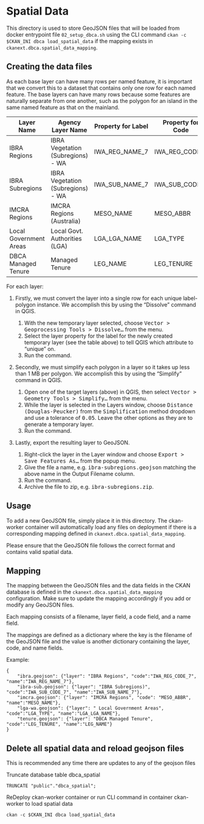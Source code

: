 # Spatial Data

This directory is used to store GeoJSON files that will be loaded from docker entrypoint file `02_setup_dbca.sh` using the CLI command `ckan -c $CKAN_INI dbca load_spatial_data` if the mapping exists in `ckanext.dbca.spatial_data_mapping`.

## Creating the data files

As each base layer can have many rows per named feature, it is important that we convert this to a dataset that contains only one row for each named feature. The base layers can have many rows because some features are naturally separate from one another, such as the polygon for an island in the same named feature as that on the mainland.

| Layer Name             | Agency Layer Name                 | Property for Label | Property for Code | Output Filename         |
|------------------------|-----------------------------------|--------------------|-------------------|-------------------------|
| IBRA Regions           | IBRA Vegetation (Subregions) - WA | IWA_REG_NAME_7     | IWA_REG_CODE_7    | ibra-regions.geojson    |
| IBRA Subregions        | IBRA Vegetation (Subregions) - WA | IWA_SUB_NAME_7     | IWA_SUB_CODE_7    | ibra-subregions.geojson |
| IMCRA Regions          | IMCRA Regions (Australia)         | MESO_NAME          | MESO_ABBR         | imcra-regions.geojson   |
| Local Government Areas | Local Govt. Authorities (LGA)     | LGA_LGA_NAME       | LGA_TYPE          | lga-wa.geojson          |
| DBCA Managed Tenure    | Managed Tenure                    | LEG_NAME           | LEG_TENURE        | tenure.geojson          |

For each layer:

1. Firstly, we must convert the layer into a single row for each unique label-polygon instance. We accomplish this by using the “Dissolve” command in QGIS.
   1. With the new temporary layer selected, choose <kbd>Vector > Geoprocessing Tools > Dissolve…</kbd> from the menu.
   2. Select the layer property for the label for the newly created temporary layer (see the table above) to tell QGIS which attribute to “unique” on.
   3. Run the command.

2. Secondly, we must simplify each polygon in a layer so it takes up less than 1 MB per polygon. We accomplish this by using the “Simplify” command in QGIS.
   1. Open one of the target layers (above) in QGIS, then select <kbd>Vector > Geometry Tools > Simplify…</kbd> from the menu.
   2. While the layer is selected in the Layers window, choose <kbd>Distance (Douglas-Peucker)</kbd> from the <kbd>Simplification</kbd> method dropdown and use a tolerance of <kbd>0.05</kbd>. Leave the other options as they are to generate a temporary layer.
   3. Run the command.

3. Lastly, export the resulting layer to GeoJSON.

   1. Right-click the layer in the Layer window and choose <kbd>Export > Save Features As…</kbd> from the popup menu.
   2. Give the file a name, e.g. <kbd>ibra-subregions.geojson</kbd> matching the above name in the Output Filename column.
   3. Run the command.
   4. Archive the file to zip, e.g. <kbd>ibra-subregions.zip</kbd>.

## Usage

To add a new GeoJSON file, simply place it in this directory. The ckan-worker container will automatically load any files on deployment if there is a corresponding mapping defined in `ckanext.dbca.spatial_data_mapping`.

Please ensure that the GeoJSON file follows the correct format and contains valid spatial data.

## Mapping

The mapping between the GeoJSON files and the data fields in the CKAN database is defined in the `ckanext.dbca.spatial_data_mapping` configuration. Make sure to update the mapping accordingly if you add or modify any GeoJSON files.

Each mapping consists of a filename, layer field, a code field, and a name field.

The mappings are defined as a dictionary where the key is the filename of the GeoJSON file and the value is another dictionary containing the layer, code, and name fields.

Example:
```
{
    "ibra.geojson": {"layer": "IBRA Regions", "code":"IWA_REG_CODE_7", "name":"IWA_REG_NAME_7"}, 
    "ibra-sub.geojson": {"layer": "IBRA Subregions)", "code":"IWA_SUB_CODE_7", "name":"IWA_SUB_NAME_7"}, 
    "imcra.geojson": {"layer": "IMCRA Regions", "code": "MESO_ABBR", "name":"MESO_NAME"}, 
    "lga-wa.geojson": {"layer": " Local Government Areas", "code":"LGA_TYPE", "name":"LGA_LGA_NAME"}, 
    "tenure.geojson": {"layer": "DBCA Managed Tenure", "code":"LEG_TENURE", "name":"LEG_NAME"}
}
```

## Delete all spatial data and reload geojson files
 
 This is recommended any time there are updates to any of the geojson files
 
 Truncate database table dbca_spatial
 ```
 TRUNCATE "public"."dbca_spatial";
 ```
 ReDeploy ckan-worker container or run CLI command in container ckan-worker to load spatial data
 ```
 ckan -c $CKAN_INI dbca load_spatial_data
 ```
